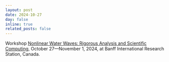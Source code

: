 ```yaml
---
layout: post
date: 2024-10-27
day: false
inline: true
related_posts: false
---
```


Workshop <a href="https://www.birs.ca/events/2024/5-day-workshops/24w5207">Nonlinear Water Waves: Rigorous Analysis and Scientific Computing</a>, October 27&mdash;November 1, 2024, at Banff International Research Station, Canada.
